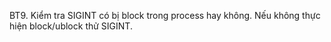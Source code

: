 BT9. Kiểm tra SIGINT có bị block trong process hay không. Nếu không thực hiện block/ublock thử SIGINT.
